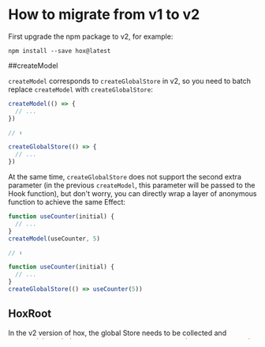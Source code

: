 # How to migrate from v1 to v2

First upgrade the npm package to v2, for example:

```shell
npm install --save hox@latest
```

##createModel

`createModel` corresponds to `createGlobalStore` in v2, so you need to batch replace `createModel` with `createGlobalStore`:

```js
createModel(() => {
  // ...
})

// ⬇️

createGlobalStore(() => {
  // ...
})
```

At the same time, `createGlobalStore` does not support the second extra parameter (in the previous `createModel`, this parameter will be passed to the Hook function), but don't worry, you can directly wrap a layer of anonymous function to achieve the same Effect:

```js
function useCounter(initial) {
  // ...
}
createModel(useCounter, 5)

// ⬇️

function useCounter(initial) {
  // ...
}
createGlobalStore(() => useCounter(5))
```

## HoxRoot

In the v2 version of hox, the global Store needs to be collected and executed through the `HoxRoot` component, so you need to wrap a `HoxRoot` in the outermost layer of the entire application:

```jsx
<HotRoot>
  <App />
</HotRoot>
```

It should be noted that on the same browser page, only one HoxRoot can be rendered at the same time.

## useLazyModel

`useLazyModel` has been removed in hox v2, and there is currently no equivalent function, in general, you can achieve the same purpose with a local Store.

## Finish

Now you can start the project and try it out. If you encounter strange problems after following the above process, you can submit [issue](https://github.com/umijs/hox/issues) in the GitHub repository .
